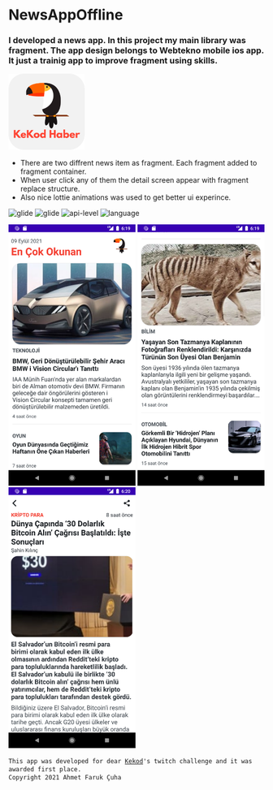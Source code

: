 # NewsAppOffline
### I developed a news app. In this project my main library was **fragment**. The app design belongs to Webtekno mobile ios app. It just a trainig app to improve fragment using skills.
<img src="app/src/main/res/drawable/app_logo.png" width="150px" alt="logo">

- There are two diffrent news item as fragment. Each fragment added to fragment container.
- When user click any of them the detail screen appear with fragment replace structure.
- Also nice lottie animations was used to get better ui experince.

<img src="https://img.shields.io/badge/image-glide-blue?style=plastic" alt="glide">  <img src="https://img.shields.io/badge/animation-lottie-blue?style=plastic" alt="glide">  <img src="https://img.shields.io/badge/api-%2B21-red?style=plastic&logo=android" alt="api-level"> <img src="https://img.shields.io/badge/language-kotlin-blueviolet?style=plastic&logo=kotlin" alt="language">

<img src="screenshots/1.png" width="250px" alt="ss1">  <img src="screenshots/2.png" width="250px"  alt="ss2">  <img src="screenshots/3.png" width="250px"  alt="ss3">

<pre><code>This app was developed for dear <a href="https://github.com/KeKod">Kekod</a>'s twitch challenge and it was awarded first place.
Copyright 2021 Ahmet Faruk Çuha
</code></pre>
